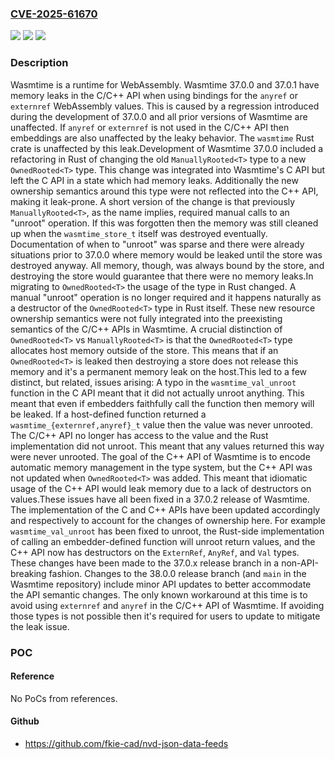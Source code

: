 ### [CVE-2025-61670](https://cve.mitre.org/cgi-bin/cvename.cgi?name=CVE-2025-61670)
![](https://img.shields.io/static/v1?label=Product&message=wasmtime&color=blue)
![](https://img.shields.io/static/v1?label=Version&message=%3E%3D%2037.0.0%2C%20%3C%2037.0.2%20&color=brightgreen)
![](https://img.shields.io/static/v1?label=Vulnerability&message=CWE-772%3A%20Missing%20Release%20of%20Resource%20after%20Effective%20Lifetime&color=brightgreen)

### Description

Wasmtime is a runtime for WebAssembly. Wasmtime 37.0.0 and 37.0.1 have memory leaks in the C/C++ API when using bindings for the `anyref` or `externref` WebAssembly values. This is caused by a regression introduced during the development of 37.0.0 and all prior versions of Wasmtime are unaffected. If `anyref` or `externref` is not used in the C/C++ API then embeddings are also unaffected by the leaky behavior. The `wasmtime` Rust crate is unaffected by this leak.Development of Wasmtime 37.0.0 included a refactoring in Rust of changing the old `ManuallyRooted<T>` type to a new `OwnedRooted<T>` type. This change was integrated into Wasmtime's C API but left the C API in a state which had memory leaks. Additionally the new ownership semantics around this type were not reflected into the C++ API, making it leak-prone. A short version of the change is that previously `ManuallyRooted<T>`, as the name implies, required manual calls to an "unroot" operation. If this was forgotten then the memory was still cleaned up when the `wasmtime_store_t` itself was destroyed eventually. Documentation of when to "unroot" was sparse and there were already situations prior to 37.0.0 where memory would be leaked until the store was destroyed anyway. All memory, though, was always bound by the store, and destroying the store would guarantee that there were no memory leaks.In migrating to `OwnedRooted<T>` the usage of the type in Rust changed. A manual "unroot" operation is no longer required and it happens naturally as a destructor of the `OwnedRooted<T>` type in Rust itself. These new resource ownership semantics were not fully integrated into the preexisting semantics of the C/C++ APIs in Wasmtime. A crucial distinction of `OwnedRooted<T>` vs `ManuallyRooted<T>` is that the `OwnedRooted<T>` type allocates host memory outside of the store. This means that if an `OwnedRooted<T>` is leaked then destroying a store does not release this memory and it's a permanent memory leak on the host.This led to a few distinct, but related, issues arising: A typo in the `wasmtime_val_unroot` function in the C API meant that it did not actually unroot anything. This meant that even if embedders faithfully call the function then memory will be leaked. If a host-defined function returned a `wasmtime_{externref,anyref}_t` value then the value was never unrooted. The C/C++ API no longer has access to the value and the Rust implementation did not unroot. This meant that any values returned this way were never unrooted. The goal of the C++ API of Wasmtime is to encode automatic memory management in the type system, but the C++ API was not updated when `OwnedRooted<T>` was added. This meant that idiomatic usage of the C++ API would leak memory due to a lack of destructors on values.These issues have all been fixed in a 37.0.2 release of Wasmtime. The implementation of the C and C++ APIs have been updated accordingly and respectively to account for the changes of ownership here. For example `wasmtime_val_unroot` has been fixed to unroot, the Rust-side implementation of calling an embedder-defined function will unroot return values, and the C++ API now has destructors on the `ExternRef`, `AnyRef`, and `Val` types. These changes have been made to the 37.0.x release branch in a non-API-breaking fashion. Changes to the 38.0.0 release branch (and `main` in the Wasmtime repository) include minor API updates to better accommodate the API semantic changes. The only known workaround at this time is to avoid using `externref` and `anyref` in the C/C++ API of Wasmtime. If avoiding those types is not possible then it's required for users to update to mitigate the leak issue.

### POC

#### Reference
No PoCs from references.

#### Github
- https://github.com/fkie-cad/nvd-json-data-feeds

